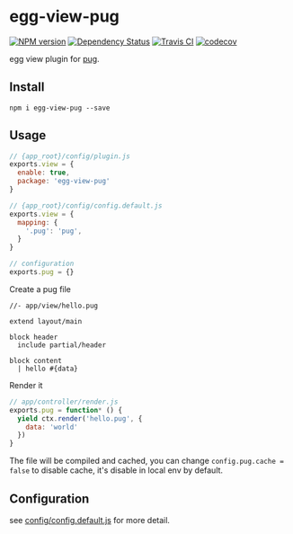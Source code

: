 # egg-view-pug

[![NPM version][npm-image]][npm-url] [![Dependency Status][daviddm-image]][daviddm-url] [![Travis CI][travis-image]][travis-url] [![codecov][codecov-image]](codecov-url)

egg view plugin for [pug](https://pugjs.org/).

## Install

```
npm i egg-view-pug --save
```

## Usage

```js
// {app_root}/config/plugin.js
exports.view = {
  enable: true,
  package: 'egg-view-pug'
}

// {app_root}/config/config.default.js
exports.view = {
  mapping: {
    '.pug': 'pug',
  }
}

// configuration
exports.pug = {}
```

Create a pug file

```pug
//- app/view/hello.pug

extend layout/main

block header
  include partial/header

block content
  | hello #{data}
```

Render it

```js
// app/controller/render.js
exports.pug = function* () {
  yield ctx.render('hello.pug', {
    data: 'world'
  })
}
```

The file will be compiled and cached, you can change `config.pug.cache = false` to disable cache, it's disable in local env by default.

## Configuration

see [config/config.default.js](config/config.default.js) for more detail.

[npm-url]: https://npmjs.org/package/egg-view-pug
[npm-image]: http://img.shields.io/npm/v/egg-view-pug.svg?style=flat-square
[daviddm-url]: https://david-dm.org/chrisyip/egg-view-pug
[daviddm-image]: http://img.shields.io/david/chrisyip/egg-view-pug.svg?style=flat-square
[travis-url]: https://travis-ci.org/chrisyip/egg-view-pug
[travis-image]: http://img.shields.io/travis/chrisyip/egg-view-pug.svg?style=flat-square
[codecov-url]: https://codecov.io/gh/chrisyip/egg-view-pug
[codecov-image]: https://img.shields.io/codecov/c/github/chrisyip/egg-view-pug.svg?style=flat-square
